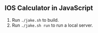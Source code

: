IOS Calculator in JavaScript
----------------------------

1. Run `./jake.sh` to build.
2. Run `./jake.sh run` to run a local server.